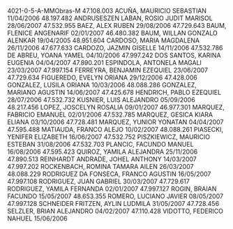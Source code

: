 4021-0-5-A-MMObras-M
47.108.003 ACUÑA, MAURICIO SEBASTIAN 11/04/2006
48.197.482 ANDRUSESZEN LABAN, ROSIO JUDIT MARISOL 28/06/2007
47.532.955 BAEZ, ALEX RUBEN 29/08/2006
47.729.643 BAUM, FLENICE ANGENARIF 02/01/2007
46.480.382 BAUM, WILLAN GONZALO ALENKAR 19/04/2005
48.951.604 CARDOSO, MARIA MAGDALENA 26/11/2006
47.677.633 CARDOZO, JAZMIN GISELLE 14/11/2006
47.532.786 DE ABREU, YOANA YAMEL 04/10/2006
47.997.242 DOS SANTOS, KARINA EUGENIA 04/04/2007
47.890.201 ESPINDOLA, ANTONELA MAGALI 23/03/2007
47.997.154 FERREYRA, BENJAMIN EZEQUIEL 23/06/2007
47.729.634 FIGUEREDO, EVELYN ORIANA 29/12/2006
47.428.006 GONZALEZ, LUSILA ORIANA 10/03/2006
48.088.286 GONZALEZ, MARIANO AGUSTIN 14/06/2007
47.425.678 HENDRICH, PABLO EZEQUIEL 28/07/2006
47.532.732 KUSNIER, LUIS ALEJANDRO 05/09/2006
48.217.456 LOPEZ, JOSCELYN ROSALIA 09/01/2007
46.977.301 MARQUEZ, FABRICIO EMANUEL 02/01/2006
47.532.785 MARQUEZ, GESICA KIARA ELIANA 03/10/2006
47.728.481 MARQUEZ, YUNIOR YONATAN 04/04/2007
47.595.488 MATIAUDA, FRANCO ALEJO 10/02/2007
48.088.261 PIASECKI, YENIFER ELIZABETH 16/06/2007
47.532.752 PISZKIEWICZ, MAURICIO ESTEBAN 31/08/2006
47.532.703 PLANCIC, FACUNDO MANUEL 16/08/2006
47.595.423 QUIROZ, YAMILA ALEJANDRA 25/11/2006
47.890.513 REINHARDT ANDRADE, JOHEL ANTHONY 14/03/2007
47.997.202 ROCKENBACH, ROMINA TAMARA AILEN 26/03/2007
48.088.229 RODRIGUEZ DA FONSECA, FRANCO AGUSTIN 16/05/2007
47.997.108 RODRIGUEZ, JUAN GABRIEL 30/03/2007
47.729.617 RODRIGUEZ, YAMILA FERNANDA 02/01/2007
47.997.127 ROGIN, BRAIAN FACUNDO 15/05/2007
48.653.355 ROMERO, LUCIANO JAVIER 08/05/2007
47.997.128 SCHNEIDER FRITZEN, AYLIN LUDMILA 31/05/2007
47.728.456 SELZLER, BRIAN ALEJANDRO 04/02/2007
47.110.428 VIDOTTO, FEDERICO NAHUEL 15/06/2006
